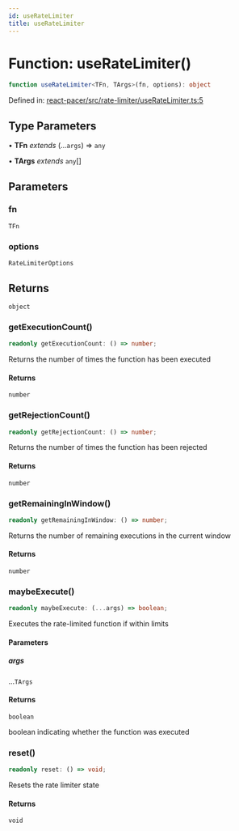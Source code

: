 ```yaml
---
id: useRateLimiter
title: useRateLimiter
---
```


<!-- DO NOT EDIT: this page is autogenerated from the type comments -->

# Function: useRateLimiter()

```ts
function useRateLimiter<TFn, TArgs>(fn, options): object
```

Defined in: [react-pacer/src/rate-limiter/useRateLimiter.ts:5](https://github.com/TanStack/bouncer/blob/main/packages/react-pacer/src/rate-limiter/useRateLimiter.ts#L5)

## Type Parameters

• **TFn** *extends* (...`args`) => `any`

• **TArgs** *extends* `any`[]

## Parameters

### fn

`TFn`

### options

`RateLimiterOptions`

## Returns

`object`

### getExecutionCount()

```ts
readonly getExecutionCount: () => number;
```

Returns the number of times the function has been executed

#### Returns

`number`

### getRejectionCount()

```ts
readonly getRejectionCount: () => number;
```

Returns the number of times the function has been rejected

#### Returns

`number`

### getRemainingInWindow()

```ts
readonly getRemainingInWindow: () => number;
```

Returns the number of remaining executions in the current window

#### Returns

`number`

### maybeExecute()

```ts
readonly maybeExecute: (...args) => boolean;
```

Executes the rate-limited function if within limits

#### Parameters

##### args

...`TArgs`

#### Returns

`boolean`

boolean indicating whether the function was executed

### reset()

```ts
readonly reset: () => void;
```

Resets the rate limiter state

#### Returns

`void`

